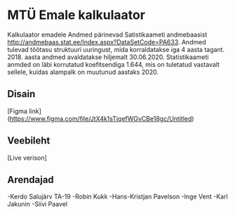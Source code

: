 # MTÜ Emale kalkulaator
Kalkulaator emadele
Andmed pärinevad Satistikaameti andmebaasist http://andmebaas.stat.ee/Index.aspx?DataSetCode=PA633. 
Andmed tulevad töötasu struktuuri uuringust, mida korraldatakse iga 4 aasta tagant. 2018. aasta andmed avaldatakse hiljemalt 30.06.2020.
Statistikaameti anmded on läbi korrutatud koefitsendiga 1.644, mis on tuletatud vastavalt sellele, kuidas alampalk on muutunud aastaks 2020. 

## Disain
[Figma link] (https://www.figma.com/file/JtX4k1sTjqefWGvCBe18gc/Untitled)

## Veebileht
[Live verison]

## Arendajad
-Kerdo Salujärv TA-19
-Robin Kukk 
-Hans-Kristjan Pavelson 
-Inge Vent
-Karl Jakunin
-Siivi Paavel

